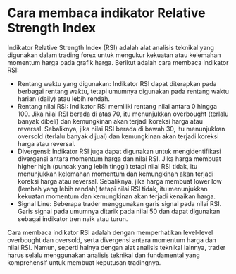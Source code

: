 # Cara membaca indikator Relative Strength Index

Indikator Relative Strength Index (RSI) adalah alat analisis teknikal yang digunakan dalam trading forex untuk mengukur kekuatan atau kelemahan momentum harga pada grafik harga. Berikut adalah cara membaca indikator RSI:

- Rentang waktu yang digunakan: Indikator RSI dapat diterapkan pada berbagai rentang waktu, tetapi umumnya digunakan pada rentang waktu harian (daily) atau lebih rendah.
- Rentang nilai RSI: Indikator RSI memiliki rentang nilai antara 0 hingga 100. Jika nilai RSI berada di atas 70, itu menunjukkan overbought (terlalu banyak dibeli) dan kemungkinan akan terjadi koreksi harga atau reversal. Sebaliknya, jika nilai RSI berada di bawah 30, itu menunjukkan oversold (terlalu banyak dijual) dan kemungkinan akan terjadi koreksi harga atau reversal.
- Divergensi: Indikator RSI juga dapat digunakan untuk mengidentifikasi divergensi antara momentum harga dan nilai RSI. Jika harga membuat higher high (puncak yang lebih tinggi) tetapi nilai RSI tidak, itu menunjukkan kelemahan momentum dan kemungkinan akan terjadi koreksi harga atau reversal. Sebaliknya, jika harga membuat lower low (lembah yang lebih rendah) tetapi nilai RSI tidak, itu menunjukkan kekuatan momentum dan kemungkinan akan terjadi kenaikan harga.
- Signal Line: Beberapa trader menggunakan garis signal pada nilai RSI. Garis signal pada umumnya ditarik pada nilai 50 dan dapat digunakan sebagai indikator tren naik atau turun.

Cara membaca indikator RSI adalah dengan memperhatikan level-level overbought dan oversold, serta divergensi antara momentum harga dan nilai RSI. Namun, seperti halnya dengan alat analisis teknikal lainnya, trader harus selalu menggunakan analisis teknikal dan fundamental yang komprehensif untuk membuat keputusan tradingnya.
